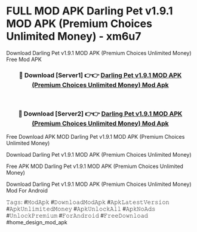 # FULL MOD APK Darling Pet v1.9.1 MOD APK (Premium Choices Unlimited Money) - xm6u7
Download Darling Pet v1.9.1 MOD APK (Premium Choices Unlimited Money) Free Mod APK

<div align="center">
<h3>🔴 Download [Server1] 👉👉 <a href="https://apk-comot.site?title=Darling_Pet_v1.9.1_MOD_APK_(Premium_Choices_Unlimited_Money)">Darling Pet v1.9.1 MOD APK (Premium Choices Unlimited Money) Mod Apk</a></h3><br>

<h3>🔴 Download [Server2] 👉👉 <a href="https://apk-comot.site?title=Darling_Pet_v1.9.1_MOD_APK_(Premium_Choices_Unlimited_Money)">Darling Pet v1.9.1 MOD APK (Premium Choices Unlimited Money) Mod Apk</a></h3>
</div>


Free Download APK MOD Darling Pet v1.9.1 MOD APK (Premium Choices Unlimited Money)

Download Darling Pet v1.9.1 MOD APK (Premium Choices Unlimited Money) 

Free APK MOD Darling Pet v1.9.1 MOD APK (Premium Choices Unlimited Money) 

Download Darling Pet v1.9.1 MOD APK (Premium Choices Unlimited Money) Mod For Android

𝚃𝚊𝚐𝚜: #𝙼𝚘𝚍𝙰𝚙𝚔 #𝙳𝚘𝚠𝚗𝚕𝚘𝚊𝚍𝙼𝚘𝚍𝙰𝚙𝚔 #𝙰𝚙𝚔𝙻𝚊𝚝𝚎𝚜𝚝𝚅𝚎𝚛𝚜𝚒𝚘𝚗 #𝙰𝚙𝚔𝚄𝚗𝚕𝚒𝚖𝚒𝚝𝚎𝚍𝙼𝚘𝚗𝚎𝚢 #𝙰𝚙𝚔𝚄𝚗𝚕𝚘𝚌𝚔𝙰𝚕𝚕 #𝙰𝚙𝚔𝙽𝚘𝙰𝚍𝚜 #𝚄𝚗𝚕𝚘𝚌𝚔𝙿𝚛𝚎𝚖𝚒𝚞𝚖 #𝙵𝚘𝚛𝙰𝚗𝚍𝚛𝚘𝚒𝚍 #𝙵𝚛𝚎𝚎𝙳𝚘𝚠𝚗𝚕𝚘𝚊𝚍 #home_design_mod_apk